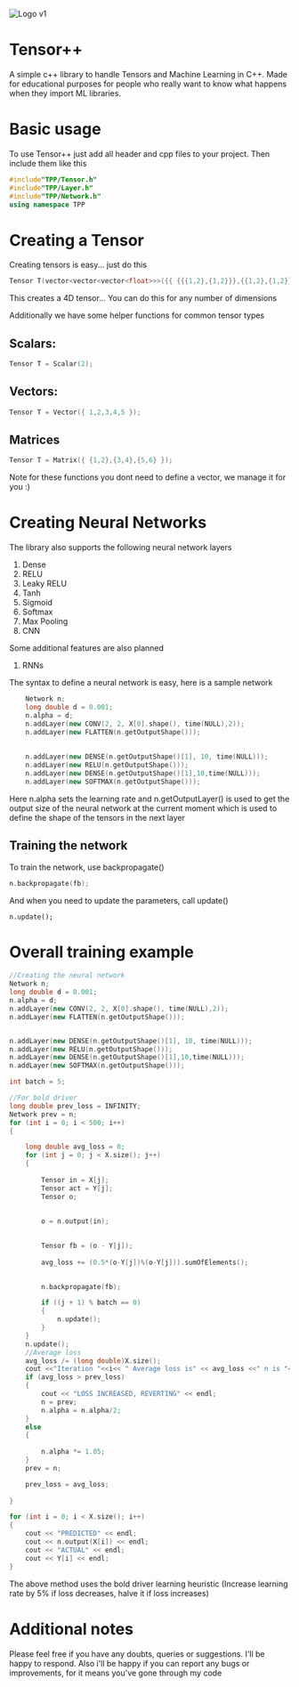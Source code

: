 ![Logo v1](https://github.com/user-attachments/assets/392e5189-151d-4c8a-be3c-b3bca2bd19da)

# Tensor++
A simple c++ library to handle Tensors and Machine Learning in C++. Made for educational purposes for people who really want to know what happens when they import ML libraries. 


# Basic usage
To use Tensor++ just add all header and cpp files to your project. Then include them like this
```CPP
#include"TPP/Tensor.h"
#include"TPP/Layer.h"
#include"TPP/Network.h"
using namespace TPP
```

# Creating a Tensor
Creating tensors is easy... just do this
```CPP
Tensor T(vector<vector<vector<float>>>({{ {{{1,2},{1,2}}},{{1,2},{1,2}} }}));

```
This creates a 4D tensor... You can do this for any number of dimensions

Additionally we have some helper functions for common tensor types
## Scalars:
```CPP
Tensor T = Scalar(2);
```

## Vectors:
```CPP
Tensor T = Vector({ 1,2,3,4,5 });
```

## Matrices
```CPP
Tensor T = Matrix({ {1,2},{3,4},{5,6} });
```

Note for these functions you dont need to define a vector, we manage it for you :)


# Creating Neural Networks
The library also supports the following neural network layers
1) Dense
2) RELU
3) Leaky RELU
4) Tanh
5) Sigmoid
6) Softmax
7) Max Pooling
8) CNN

Some additional features are also planned
1) RNNs


The syntax to define a neural network is easy, here is a sample network
```CPP
	Network n;
	long double d = 0.001;
	n.alpha = d;
	n.addLayer(new CONV(2, 2, X[0].shape(), time(NULL),2));
	n.addLayer(new FLATTEN(n.getOutputShape()));
	
	
	n.addLayer(new DENSE(n.getOutputShape()[1], 10, time(NULL)));
	n.addLayer(new RELU(n.getOutputShape()));
	n.addLayer(new DENSE(n.getOutputShape()[1],10,time(NULL)));
	n.addLayer(new SOFTMAX(n.getOutputShape()));
```

Here n.alpha sets the learning rate and n.getOutputLayer() is used to get the output size of the neural network at the current moment which is used to define the shape of the tensors in the next layer

## Training the network
To train the network, use backpropagate()

```CPP
n.backpropagate(fb);
```

And when you need to update the parameters, call update()
```
n.update();
```

# Overall training example
```CPP
//Creating the neural network
Network n;
long double d = 0.001;
n.alpha = d;
n.addLayer(new CONV(2, 2, X[0].shape(), time(NULL),2));
n.addLayer(new FLATTEN(n.getOutputShape()));


n.addLayer(new DENSE(n.getOutputShape()[1], 10, time(NULL)));
n.addLayer(new RELU(n.getOutputShape()));
n.addLayer(new DENSE(n.getOutputShape()[1],10,time(NULL)));
n.addLayer(new SOFTMAX(n.getOutputShape()));

int batch = 5;

//For bold driver
long double prev_loss = INFINITY;
Network prev = n;
for (int i = 0; i < 500; i++) 
{

	long double avg_loss = 0;
	for (int j = 0; j < X.size(); j++) 
	{
		
		Tensor in = X[j];
		Tensor act = Y[j];
		Tensor o;
	
		
		o = n.output(in);
	

		Tensor fb = (o - Y[j]);
		
		avg_loss += (0.5*(o-Y[j])%(o-Y[j])).sumOfElements();
	

		n.backpropagate(fb);

		if ((j + 1) % batch == 0) 
		{
			n.update();
		}
	}
	n.update();
	//Average loss
	avg_loss /= (long double)X.size();
	cout <<"Iteration "<<i<< " Average loss is" << avg_loss <<" n is "<<n.alpha<< endl;
	if (avg_loss > prev_loss) 
	{
		cout << "LOSS INCREASED, REVERTING" << endl;
		n = prev;
		n.alpha = n.alpha/2;
	}
	else 
	{
		
		n.alpha *= 1.05;
	}
	prev = n;

	prev_loss = avg_loss;
	
}

for (int i = 0; i < X.size(); i++) 
{
	cout << "PREDICTED" << endl;
	cout << n.output(X[i]) << endl;
	cout << "ACTUAL" << endl;
	cout << Y[i] << endl;
}

```
The above method uses the bold driver learning heuristic (Increase learning rate by 5% if loss decreases, halve it if loss increases)

# Additional notes
Please feel free if you have any doubts, queries or suggestions. I'll be happy to respond. Also i'll be happy if you can report any bugs or improvements, for it means you've gone through my code
